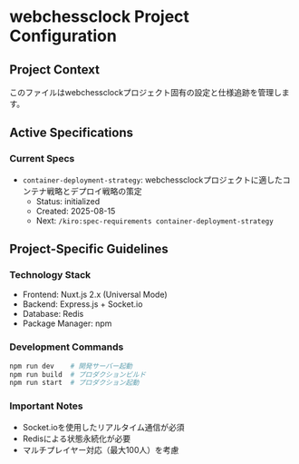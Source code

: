# webchessclock Project Configuration

## Project Context
このファイルはwebchessclockプロジェクト固有の設定と仕様追跡を管理します。

## Active Specifications

### Current Specs
- `container-deployment-strategy`: webchessclockプロジェクトに適したコンテナ戦略とデプロイ戦略の策定
  - Status: initialized
  - Created: 2025-08-15
  - Next: `/kiro:spec-requirements container-deployment-strategy`

## Project-Specific Guidelines

### Technology Stack
- Frontend: Nuxt.js 2.x (Universal Mode)
- Backend: Express.js + Socket.io
- Database: Redis
- Package Manager: npm

### Development Commands
```bash
npm run dev    # 開発サーバー起動
npm run build  # プロダクションビルド
npm run start  # プロダクション起動
```

### Important Notes
- Socket.ioを使用したリアルタイム通信が必須
- Redisによる状態永続化が必要
- マルチプレイヤー対応（最大100人）を考慮